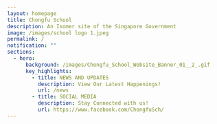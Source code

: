 ```yaml
---
layout: homepage
title: Chongfu School
description: An Isomer site of the Singapore Government
image: /images/school logo 1.jpeg
permalink: /
notification: ""
sections:
  - hero:
      background: /images/Chongfu_School_Website_Banner_01__2_.gif
      key_highlights:
        - title: NEWS AND UPDATES
          description: View Our Latest Happenings!
          url: /news
        - title: SOCIAL MEDIA
          description: Stay Connected with us!
          url: https://www.facebook.com/ChongfuSch/
---
```

